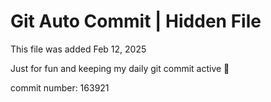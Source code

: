 # Git Auto Commit | Hidden File

This file was added Feb 12, 2025

Just for fun and keeping my daily git commit active 🤪

commit number: 163921
